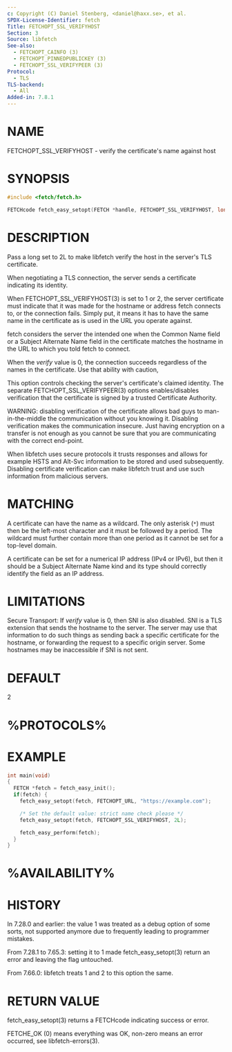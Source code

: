 ```yaml
---
c: Copyright (C) Daniel Stenberg, <daniel@haxx.se>, et al.
SPDX-License-Identifier: fetch
Title: FETCHOPT_SSL_VERIFYHOST
Section: 3
Source: libfetch
See-also:
  - FETCHOPT_CAINFO (3)
  - FETCHOPT_PINNEDPUBLICKEY (3)
  - FETCHOPT_SSL_VERIFYPEER (3)
Protocol:
  - TLS
TLS-backend:
  - All
Added-in: 7.8.1
---
```


# NAME

FETCHOPT_SSL_VERIFYHOST - verify the certificate's name against host

# SYNOPSIS

~~~c
#include <fetch/fetch.h>

FETCHcode fetch_easy_setopt(FETCH *handle, FETCHOPT_SSL_VERIFYHOST, long verify);
~~~

# DESCRIPTION

Pass a long set to 2L to make libfetch verify the host in the server's TLS
certificate.

When negotiating a TLS connection, the server sends a certificate indicating
its identity.

When FETCHOPT_SSL_VERIFYHOST(3) is set to 1 or 2, the server certificate must
indicate that it was made for the hostname or address fetch connects to, or the
connection fails. Simply put, it means it has to have the same name in the
certificate as is used in the URL you operate against.

fetch considers the server the intended one when the Common Name field or a
Subject Alternate Name field in the certificate matches the hostname in the
URL to which you told fetch to connect.

When the *verify* value is 0, the connection succeeds regardless of the names
in the certificate. Use that ability with caution,

This option controls checking the server's certificate's claimed identity. The
separate FETCHOPT_SSL_VERIFYPEER(3) options enables/disables verification that
the certificate is signed by a trusted Certificate Authority.

WARNING: disabling verification of the certificate allows bad guys to
man-in-the-middle the communication without you knowing it. Disabling
verification makes the communication insecure. Just having encryption on a
transfer is not enough as you cannot be sure that you are communicating with
the correct end-point.

When libfetch uses secure protocols it trusts responses and allows for example
HSTS and Alt-Svc information to be stored and used subsequently. Disabling
certificate verification can make libfetch trust and use such information from
malicious servers.

# MATCHING

A certificate can have the name as a wildcard. The only asterisk (`*`) must
then be the left-most character and it must be followed by a period. The
wildcard must further contain more than one period as it cannot be set for a
top-level domain.

A certificate can be set for a numerical IP address (IPv4 or IPv6), but then
it should be a Subject Alternate Name kind and its type should correctly
identify the field as an IP address.

# LIMITATIONS

Secure Transport: If *verify* value is 0, then SNI is also disabled. SNI is a
TLS extension that sends the hostname to the server. The server may use that
information to do such things as sending back a specific certificate for the
hostname, or forwarding the request to a specific origin server. Some
hostnames may be inaccessible if SNI is not sent.

# DEFAULT

2

# %PROTOCOLS%

# EXAMPLE

~~~c
int main(void)
{
  FETCH *fetch = fetch_easy_init();
  if(fetch) {
    fetch_easy_setopt(fetch, FETCHOPT_URL, "https://example.com");

    /* Set the default value: strict name check please */
    fetch_easy_setopt(fetch, FETCHOPT_SSL_VERIFYHOST, 2L);

    fetch_easy_perform(fetch);
  }
}
~~~

# %AVAILABILITY%

# HISTORY

In 7.28.0 and earlier: the value 1 was treated as a debug option of some
sorts, not supported anymore due to frequently leading to programmer mistakes.

From 7.28.1 to 7.65.3: setting it to 1 made fetch_easy_setopt(3) return
an error and leaving the flag untouched.

From 7.66.0: libfetch treats 1 and 2 to this option the same.

# RETURN VALUE

fetch_easy_setopt(3) returns a FETCHcode indicating success or error.

FETCHE_OK (0) means everything was OK, non-zero means an error occurred, see
libfetch-errors(3).
